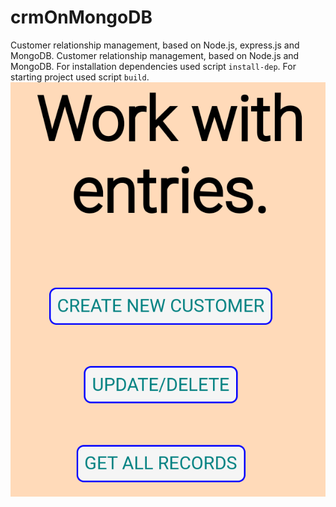 # crmOnMongoDB
Customer relationship management, based on Node.js, express.js and MongoDB. Customer relationship management, based on Node.js and MongoDB.
For installation dependencies used script `install-dep`.
For starting project used script `build`.
![crmonmongodb](/crmonmongodb.png "CRM")